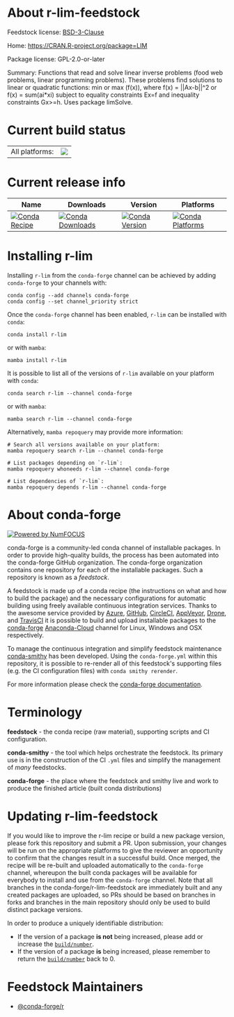 About r-lim-feedstock
=====================

Feedstock license: [BSD-3-Clause](https://github.com/conda-forge/r-lim-feedstock/blob/main/LICENSE.txt)

Home: https://CRAN.R-project.org/package=LIM

Package license: GPL-2.0-or-later

Summary: Functions that read and solve linear inverse problems (food web problems, linear programming problems). These problems find solutions to linear or quadratic functions: min or max (f(x)), where f(x) = ||Ax-b||^2 or f(x) = sum(ai*xi) subject to equality constraints Ex=f and inequality constraints Gx>=h. Uses package limSolve.

Current build status
====================


<table><tr><td>All platforms:</td>
    <td>
      <a href="https://dev.azure.com/conda-forge/feedstock-builds/_build/latest?definitionId=2361&branchName=main">
        <img src="https://dev.azure.com/conda-forge/feedstock-builds/_apis/build/status/r-lim-feedstock?branchName=main">
      </a>
    </td>
  </tr>
</table>

Current release info
====================

| Name | Downloads | Version | Platforms |
| --- | --- | --- | --- |
| [![Conda Recipe](https://img.shields.io/badge/recipe-r--lim-green.svg)](https://anaconda.org/conda-forge/r-lim) | [![Conda Downloads](https://img.shields.io/conda/dn/conda-forge/r-lim.svg)](https://anaconda.org/conda-forge/r-lim) | [![Conda Version](https://img.shields.io/conda/vn/conda-forge/r-lim.svg)](https://anaconda.org/conda-forge/r-lim) | [![Conda Platforms](https://img.shields.io/conda/pn/conda-forge/r-lim.svg)](https://anaconda.org/conda-forge/r-lim) |

Installing r-lim
================

Installing `r-lim` from the `conda-forge` channel can be achieved by adding `conda-forge` to your channels with:

```
conda config --add channels conda-forge
conda config --set channel_priority strict
```

Once the `conda-forge` channel has been enabled, `r-lim` can be installed with `conda`:

```
conda install r-lim
```

or with `mamba`:

```
mamba install r-lim
```

It is possible to list all of the versions of `r-lim` available on your platform with `conda`:

```
conda search r-lim --channel conda-forge
```

or with `mamba`:

```
mamba search r-lim --channel conda-forge
```

Alternatively, `mamba repoquery` may provide more information:

```
# Search all versions available on your platform:
mamba repoquery search r-lim --channel conda-forge

# List packages depending on `r-lim`:
mamba repoquery whoneeds r-lim --channel conda-forge

# List dependencies of `r-lim`:
mamba repoquery depends r-lim --channel conda-forge
```


About conda-forge
=================

[![Powered by
NumFOCUS](https://img.shields.io/badge/powered%20by-NumFOCUS-orange.svg?style=flat&colorA=E1523D&colorB=007D8A)](https://numfocus.org)

conda-forge is a community-led conda channel of installable packages.
In order to provide high-quality builds, the process has been automated into the
conda-forge GitHub organization. The conda-forge organization contains one repository
for each of the installable packages. Such a repository is known as a *feedstock*.

A feedstock is made up of a conda recipe (the instructions on what and how to build
the package) and the necessary configurations for automatic building using freely
available continuous integration services. Thanks to the awesome service provided by
[Azure](https://azure.microsoft.com/en-us/services/devops/), [GitHub](https://github.com/),
[CircleCI](https://circleci.com/), [AppVeyor](https://www.appveyor.com/),
[Drone](https://cloud.drone.io/welcome), and [TravisCI](https://travis-ci.com/)
it is possible to build and upload installable packages to the
[conda-forge](https://anaconda.org/conda-forge) [Anaconda-Cloud](https://anaconda.org/)
channel for Linux, Windows and OSX respectively.

To manage the continuous integration and simplify feedstock maintenance
[conda-smithy](https://github.com/conda-forge/conda-smithy) has been developed.
Using the ``conda-forge.yml`` within this repository, it is possible to re-render all of
this feedstock's supporting files (e.g. the CI configuration files) with ``conda smithy rerender``.

For more information please check the [conda-forge documentation](https://conda-forge.org/docs/).

Terminology
===========

**feedstock** - the conda recipe (raw material), supporting scripts and CI configuration.

**conda-smithy** - the tool which helps orchestrate the feedstock.
                   Its primary use is in the construction of the CI ``.yml`` files
                   and simplify the management of *many* feedstocks.

**conda-forge** - the place where the feedstock and smithy live and work to
                  produce the finished article (built conda distributions)


Updating r-lim-feedstock
========================

If you would like to improve the r-lim recipe or build a new
package version, please fork this repository and submit a PR. Upon submission,
your changes will be run on the appropriate platforms to give the reviewer an
opportunity to confirm that the changes result in a successful build. Once
merged, the recipe will be re-built and uploaded automatically to the
`conda-forge` channel, whereupon the built conda packages will be available for
everybody to install and use from the `conda-forge` channel.
Note that all branches in the conda-forge/r-lim-feedstock are
immediately built and any created packages are uploaded, so PRs should be based
on branches in forks and branches in the main repository should only be used to
build distinct package versions.

In order to produce a uniquely identifiable distribution:
 * If the version of a package **is not** being increased, please add or increase
   the [``build/number``](https://docs.conda.io/projects/conda-build/en/latest/resources/define-metadata.html#build-number-and-string).
 * If the version of a package **is** being increased, please remember to return
   the [``build/number``](https://docs.conda.io/projects/conda-build/en/latest/resources/define-metadata.html#build-number-and-string)
   back to 0.

Feedstock Maintainers
=====================

* [@conda-forge/r](https://github.com/conda-forge/r/)

